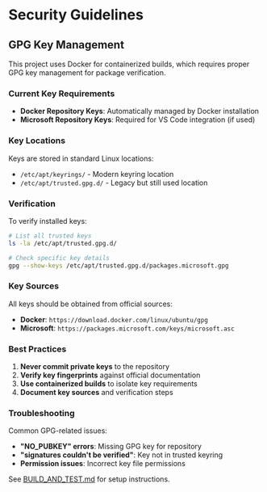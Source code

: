 # Security Guidelines

## GPG Key Management

This project uses Docker for containerized builds, which requires proper GPG key management for package verification.

### Current Key Requirements

- **Docker Repository Keys**: Automatically managed by Docker installation
- **Microsoft Repository Keys**: Required for VS Code integration (if used)

### Key Locations

Keys are stored in standard Linux locations:
- `/etc/apt/keyrings/` - Modern keyring location
- `/etc/apt/trusted.gpg.d/` - Legacy but still used location

### Verification

To verify installed keys:
```bash
# List all trusted keys
ls -la /etc/apt/trusted.gpg.d/

# Check specific key details
gpg --show-keys /etc/apt/trusted.gpg.d/packages.microsoft.gpg
```

### Key Sources

All keys should be obtained from official sources:
- **Docker**: `https://download.docker.com/linux/ubuntu/gpg`
- **Microsoft**: `https://packages.microsoft.com/keys/microsoft.asc`

### Best Practices

1. **Never commit private keys** to the repository
2. **Verify key fingerprints** against official documentation
3. **Use containerized builds** to isolate key requirements
4. **Document key sources** and verification steps

### Troubleshooting

Common GPG-related issues:
- **"NO_PUBKEY" errors**: Missing GPG key for repository
- **"signatures couldn't be verified"**: Key not in trusted keyring
- **Permission issues**: Incorrect key file permissions

See [BUILD_AND_TEST.md](./BUILD_AND_TEST.md) for setup instructions.
